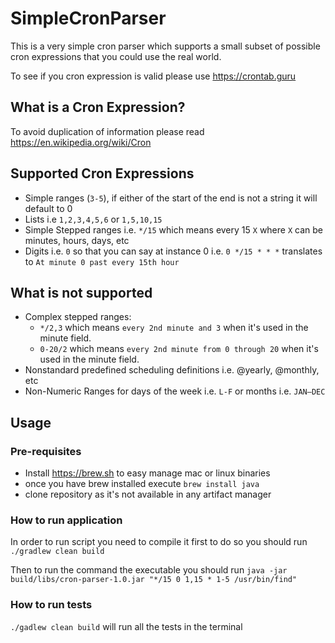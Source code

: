 # SimpleCronParser

This is a very simple cron parser which supports a small subset of possible cron expressions that you could use the real world. 

To see if you cron expression is valid please use https://crontab.guru

## What is a Cron Expression?
To avoid duplication of information please read https://en.wikipedia.org/wiki/Cron

## Supported Cron Expressions
* Simple ranges (`3-5`), if either of the start of the end is not a string it will default to 0
* Lists i.e `1,2,3,4,5,6` or `1,5,10,15`
* Simple Stepped ranges i.e. `*/15` which means every 15 `X` where `X` can be minutes, hours, days, etc
* Digits i.e. `0` so that you can say at instance 0 i.e. `0 */15 * * *` translates to `At minute 0 past every 15th hour` 

## What is not supported
* Complex stepped ranges:
  * `*/2,3` which means `every 2nd minute and 3` when it's used in the minute field.
  * `0-20/2` which means `every 2nd minute from 0 through 20` when it's used in the minute field.
* Nonstandard predefined scheduling definitions i.e. @yearly, @monthly, etc
* Non-Numeric Ranges for days of the week i.e. `L-F` or months i.e. `JAN–DEC`

## Usage

### Pre-requisites
* Install https://brew.sh to easy manage mac or linux binaries
* once you have brew installed execute `brew install java`
* clone repository as it's not available in any artifact manager

### How to run application
In order to run script you need to compile it first to do so you should run `./gradlew clean build`

Then to run the command the executable you should run `java -jar build/libs/cron-parser-1.0.jar "*/15 0 1,15 * 1-5 /usr/bin/find"`

### How to run tests

`./gadlew clean build` will run all the tests in the terminal